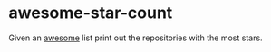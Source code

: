 # awesome-star-count

Given an [awesome](https://github.com/sindresorhus/awesome) list print out the
repositories with the most stars.
